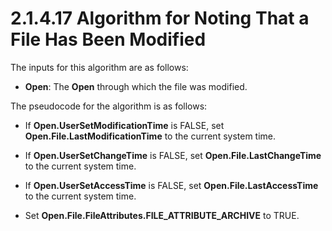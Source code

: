 <html dir="LTR" xmlns:mshelp="http://msdn.microsoft.com/mshelp" xmlns:ddue="http://ddue.schemas.microsoft.com/authoring/2003/5" xmlns:xlink="http://www.w3.org/1999/xlink" xmlns:tool="http://www.microsoft.com/tooltip">
    <head>
        <meta http-equiv="Content-Type" content="text/html; CHARSET=utf-8"></meta>
        <meta name="save" content="history"></meta>
        <title>2.1.4.17 Algorithm for Noting That a File Has Been Modified</title>
        <xml>
            <mshelp:toctitle title="2.1.4.17 Algorithm for Noting That a File Has Been Modified"></mshelp:toctitle>
            <mshelp:rltitle title="[MS-FSA]: Algorithm for Noting That a File Has Been Modified"></mshelp:rltitle>
            <mshelp:keyword index="A" term="75cdaba1-4401-4c53-b09c-69ba6cd50ce6"></mshelp:keyword>
            <mshelp:attr name="DCSext.ContentType" value="open specification"></mshelp:attr>
            <mshelp:attr name="AssetID" value="75cdaba1-4401-4c53-b09c-69ba6cd50ce6"></mshelp:attr>
            <mshelp:attr name="TopicType" value="kbRef"></mshelp:attr>
            <mshelp:attr name="DCSext.Title" value="[MS-FSA]: Algorithm for Noting That a File Has Been Modified" />
        </xml>
    </head>
    <body>
        <div id="header">
            <h1 class="heading">2.1.4.17 Algorithm for Noting That a File Has Been Modified</h1>
        </div>
        <div id="mainSection">
            <div id="mainBody">
                <div id="allHistory" class="saveHistory"></div>
                <div id="sectionSection0" class="section" name="collapseableSection">
                    

<p>The inputs for this algorithm are as follows:</p>

<ul><li><p><span><span> 
</span></span><b>Open</b>: The <b>Open</b> through which the file was modified.</p>

</li></ul><p>The pseudocode for the algorithm is as follows:</p>

<ul><li><p><span><span> 
</span></span>If <b>Open.UserSetModificationTime</b> is FALSE, set <b>Open.File.LastModificationTime</b>
to the current system time.</p>

</li><li><p><span><span> 
</span></span>If <b>Open.UserSetChangeTime</b> is FALSE, set <b>Open.File.LastChangeTime</b>
to the current system time.</p>

</li><li><p><span><span> 
</span></span>If <b>Open.UserSetAccessTime</b> is FALSE, set <b>Open.File.LastAccessTime</b>
to the current system time.</p>

</li><li><p><span><span> 
</span></span>Set <b>Open.File.FileAttributes.FILE_ATTRIBUTE_ARCHIVE</b> to
TRUE.</p>

</li></ul>
                </div>
            </div>
        </div>
    </body>
</html>
